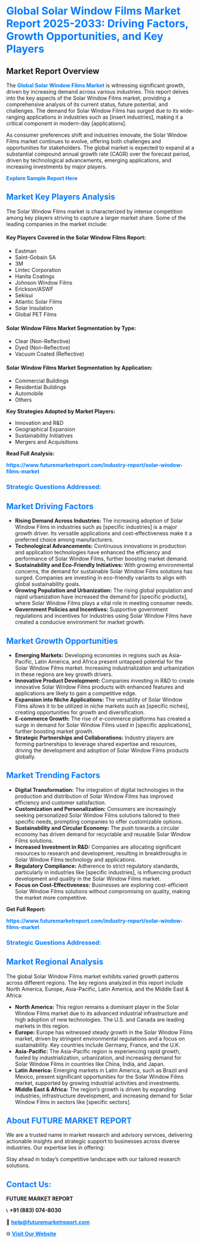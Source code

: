 <h1 style="color: #007BFF;">Global Solar Window Films Market Report 2025-2033: Driving Factors, Growth Opportunities, and Key Players</h1>

<section id="overview">
<h2>Market Report Overview</h2>
<p>The <a href="https://www.futuremarketreport.com/industry-report/solar-window-films-market" style="color: #007BFF; text-decoration: none;"><strong>Global Solar Window Films Market</strong></a> is witnessing significant growth, driven by increasing demand across various industries. This report delves into the key aspects of the Solar Window Films market, providing a comprehensive analysis of its current status, future potential, and challenges. The demand for Solar Window Films has surged due to its wide-ranging applications in industries such as [insert industries], making it a critical component in modern-day [applications].</p>
<p>As consumer preferences shift and industries innovate, the Solar Window Films market continues to evolve, offering both challenges and opportunities for stakeholders. The global market is expected to expand at a substantial compound annual growth rate (CAGR) over the forecast period, driven by technological advancements, emerging applications, and increasing investments by major players.</p>
</section>

<section id="overview">
<p><a href="https://www.futuremarketreport.com/request-sample/reportId=105998" style="color: #007BFF; text-decoration: none;"><strong>Explore Sample Report Here</strong></a></p>
</section>

<section id="key-players">
<h2 style="color: #007BFF;">Market Key Players Analysis</h2>
<p>The Solar Window Films market is characterized by intense competition among key players striving to capture a larger market share. Some of the leading companies in the market include:</p>
<h4>Key Players Covered in the Solar Window Films Report:</h4>
<ul><li>Eastman</li><li>Saint-Gobain SA</li><li>3M</li><li>Lintec Corporation</li><li>Hanita Coatings</li><li>Johnson Window Films</li><li>Erickson/ASWF</li><li>Sekisui</li><li>Atlantic Solar Films</li><li>Solar Insulation</li><li>Global PET Films</li></ul>
<h4>Solar Window Films Market Segmentation by Type:</h4>
<ul><li>Clear (Non-Reflective)</li><li>Dyed (Non-Reflective)</li><li>Vacuum Coated (Reflective)</li></ul>

<h4>Solar Window Films Market Segmentation by Application:</h4>
<ul><li>Commercial Buildings</li><li>Residential Buildings</li><li>Automobile</li><li>Others</li></ul>
<p><strong>Key Strategies Adopted by Market Players:</strong></p>
<ul>
<li>Innovation and R&D</li>
<li>Geographical Expansion</li>
<li>Sustainability Initiatives</li>
<li>Mergers and Acquisitions</li>
</ul>
</section>

<section>
<p><strong>Read Full Analysis: </strong></p><a href="https://www.futuremarketreport.com/industry-report/solar-window-films-market" style="color: #007BFF; text-decoration: none;"><strong>https://www.futuremarketreport.com/industry-report/solar-window-films-market</strong></a>
<h3 style="color: #007BFF;">Strategic Questions Addressed:</h3>
</section>

<section id="driving-factors">
<h2 style="color: #007BFF;">Market Driving Factors</h2>
<ul>
<li><strong>Rising Demand Across Industries:</strong> The increasing adoption of Solar Window Films in industries such as [specific industries] is a major growth driver. Its versatile applications and cost-effectiveness make it a preferred choice among manufacturers.</li>
<li><strong>Technological Advancements:</strong> Continuous innovations in production and application technologies have enhanced the efficiency and performance of Solar Window Films, further boosting market demand.</li>
<li><strong>Sustainability and Eco-Friendly Initiatives:</strong> With growing environmental concerns, the demand for sustainable Solar Window Films solutions has surged. Companies are investing in eco-friendly variants to align with global sustainability goals.</li>
<li><strong>Growing Population and Urbanization:</strong> The rising global population and rapid urbanization have increased the demand for [specific products], where Solar Window Films plays a vital role in meeting consumer needs.</li>
<li><strong>Government Policies and Incentives:</strong> Supportive government regulations and incentives for industries using Solar Window Films have created a conducive environment for market growth.</li>
</ul>
</section>

<section id="growth-opportunities">
<h2 style="color: #007BFF;">Market Growth Opportunities</h2>
<ul>
<li><strong>Emerging Markets:</strong> Developing economies in regions such as Asia-Pacific, Latin America, and Africa present untapped potential for the Solar Window Films market. Increasing industrialization and urbanization in these regions are key growth drivers.</li>
<li><strong>Innovative Product Development:</strong> Companies investing in R&D to create innovative Solar Window Films products with enhanced features and applications are likely to gain a competitive edge.</li>
<li><strong>Expansion into Niche Applications:</strong> The versatility of Solar Window Films allows it to be utilized in niche markets such as [specific niches], creating opportunities for growth and diversification.</li>
<li><strong>E-commerce Growth:</strong> The rise of e-commerce platforms has created a surge in demand for Solar Window Films used in [specific applications], further boosting market growth.</li>
<li><strong>Strategic Partnerships and Collaborations:</strong> Industry players are forming partnerships to leverage shared expertise and resources, driving the development and adoption of Solar Window Films products globally.</li>
</ul>
</section>

<section id="trending-factors">
<h2 style="color: #007BFF;">Market Trending Factors</h2>
<ul>
<li><strong>Digital Transformation:</strong> The integration of digital technologies in the production and distribution of Solar Window Films has improved efficiency and customer satisfaction.</li>
<li><strong>Customization and Personalization:</strong> Consumers are increasingly seeking personalized Solar Window Films solutions tailored to their specific needs, prompting companies to offer customizable options.</li>
<li><strong>Sustainability and Circular Economy:</strong> The push towards a circular economy has driven demand for recyclable and reusable Solar Window Films solutions.</li>
<li><strong>Increased Investment in R&D:</strong> Companies are allocating significant resources to research and development, resulting in breakthroughs in Solar Window Films technology and applications.</li>
<li><strong>Regulatory Compliance:</strong> Adherence to strict regulatory standards, particularly in industries like [specific industries], is influencing product development and quality in the Solar Window Films market.</li>
<li><strong>Focus on Cost-Effectiveness:</strong> Businesses are exploring cost-efficient Solar Window Films solutions without compromising on quality, making the market more competitive.</li>
</ul>
</section>

<section>
<p><strong>Get Full Report: </strong></p><a href="https://www.futuremarketreport.com/industry-report/solar-window-films-market" style="color: #007BFF; text-decoration: none;"><strong>https://www.futuremarketreport.com/industry-report/solar-window-films-market</strong></a>
<h3 style="color: #007BFF;">Strategic Questions Addressed:</h3>
</section>


<section id="regional-analysis">
<h2 style="color: #007BFF;">Market Regional Analysis</h2>
<p>The global Solar Window Films market exhibits varied growth patterns across different regions. The key regions analyzed in this report include North America, Europe, Asia-Pacific, Latin America, and the Middle East & Africa:</p>
<ul>
<li><strong>North America:</strong> This region remains a dominant player in the Solar Window Films market due to its advanced industrial infrastructure and high adoption of new technologies. The U.S. and Canada are leading markets in this region.</li>
<li><strong>Europe:</strong> Europe has witnessed steady growth in the Solar Window Films market, driven by stringent environmental regulations and a focus on sustainability. Key countries include Germany, France, and the U.K.</li>
<li><strong>Asia-Pacific:</strong> The Asia-Pacific region is experiencing rapid growth, fueled by industrialization, urbanization, and increasing demand for Solar Window Films in countries like China, India, and Japan.</li>
<li><strong>Latin America:</strong> Emerging markets in Latin America, such as Brazil and Mexico, present significant opportunities for the Solar Window Films market, supported by growing industrial activities and investments.</li>
<li><strong>Middle East & Africa:</strong> The region’s growth is driven by expanding industries, infrastructure development, and increasing demand for Solar Window Films in sectors like [specific sectors].</li>
</ul>
</section>

<footer>
<h2 style="color: #007BFF;">About FUTURE MARKET REPORT</h2>
<p>We are a trusted name in market research and advisory services, delivering actionable insights and strategic support to businesses across diverse industries. Our expertise lies in offering:</p>

<p>Stay ahead in today’s competitive landscape with our tailored research solutions.</p>

<h2 style="color: #007BFF;">Contact Us:</h2>
<p><strong>FUTURE MARKET REPORT</strong></p>
<p>📞 <strong>+91 (883) 074-8030</strong></p>
<p>📧 <strong><a href="mailto:help@futuremarketreport.com" style="color: #007BFF;">help@futuremarketreport.com</a></strong></p>
<p>🌐 <strong><a href="https://www.futuremarketreport.com/" style="color: #007BFF;">Visit Our Website</a></strong></p>
</footer>